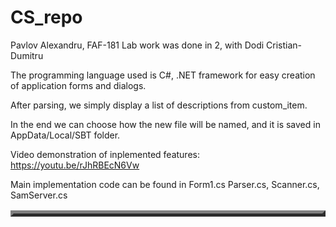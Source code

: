 # CS_repo

Pavlov Alexandru, FAF-181
Lab work was done in 2, with Dodi Cristian-Dumitru

The programming language used is C#, .NET framework for easy creation of application forms and dialogs.

After parsing, we simply display a list of descriptions from custom_item.

In the end we can choose how the new file will be named, and it is saved in AppData/Local/SBT folder.

Video demonstration of inplemented features: https://youtu.be/rJhRBEcN6Vw

Main implementation code can be found in Form1.cs Parser.cs, Scanner.cs, SamServer.cs



<table border="5" bgcolor="red">


